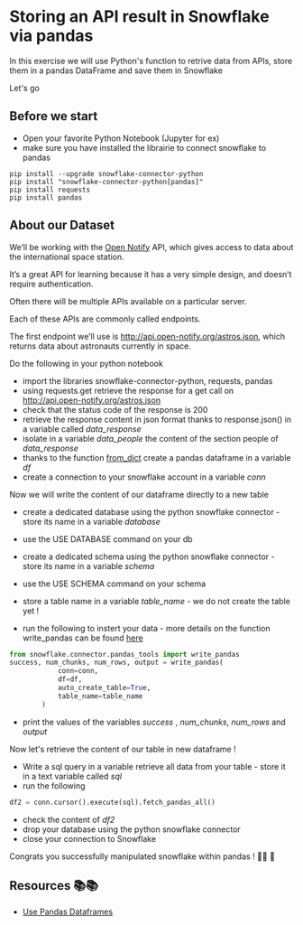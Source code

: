 # Storing an API result in Snowflake via pandas

In this exercise we will use Python's function to retrive data from APIs, store them in a pandas DataFrame and save them in Snowflake

Let's go

## Before we start

- Open your favorite Python Notebook (Jupyter for ex)
- make sure you have installed the librairie to connect snowflake to pandas

```
pip install --upgrade snowflake-connector-python
pip install "snowflake-connector-python[pandas]"
pip install requests
pip install pandas
```

## About our Dataset

We’ll be working with the [Open Notify](https://open-notify.org/) API, which gives access to data about the international space station. 

It’s a great API for learning because it has a very simple design, and doesn’t require authentication. 

Often there will be multiple APIs available on a particular server.

Each of these APIs are commonly called endpoints.

The first endpoint we’ll use is http://api.open-notify.org/astros.json, which returns data about astronauts currently in space.

Do the following in your python notebook

- import the libraries snowflake-connector-python, requests, pandas
- using requests.get retrieve the response for a get call on http://api.open-notify.org/astros.json
- check that the status code of the response is 200
- retrieve the response content in json format thanks to response.json() in a variable called *data_response*
- isolate in a variable *data_people* the content of the section people of *data_response*
- thanks to the function [from_dict](https://pandas.pydata.org/docs/reference/api/pandas.DataFrame.from_dict.html) create a pandas dataframe in a variable *df*
- create a connection to your snowflake account in a variable *conn*

Now we will write the content of our dataframe directly to a new table

- create a dedicated database using the python snowflake connector - store its name in a variable *database*
- use the USE DATABASE command on your db
- create a dedicated schema using the python snowflake connector - store its name in a variable *schema*
- use the USE SCHEMA command on your schema
- store a table name in a variable *table_name* - we do not create the table yet !

- run the following to instert your data - more details on the function write_pandas can be found [here](https://docs.snowflake.com/en/user-guide/python-connector-api#write_pandas)

```python
from snowflake.connector.pandas_tools import write_pandas
success, num_chunks, num_rows, output = write_pandas(
            conn=conn,
            df=df,
            auto_create_table=True, 
            table_name=table_name
        )
```

- print the values of the variables *success* , *num_chunks*, *num_rows* and *output*

Now let's retrieve the content of our table in new dataframe !

- Write a sql query in a variable retrieve all data from your table - store it in a text variable called *sql*
- run the following
```python
df2 = conn.cursor().execute(sql).fetch_pandas_all()
```
- check the content of *df2*
- drop your database using the python snowflake connector
- close your connection to Snowflake 


Congrats you successfully manipulated snowflake within pandas !  👏👏 🎉


## Resources 📚📚

- [Use Pandas Dataframes](https://docs.snowflake.com/en/user-guide/python-connector-pandas.html)
